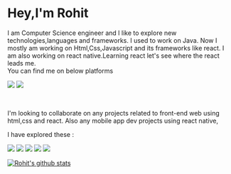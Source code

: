 # Hey,I'm Rohit

I am Computer Science engineer and I like to explore new technologies,languages and frameworks. I used to work on Java. Now I mostly am working on Html,Css,Javascript and its frameworks like react. I am also working on react native.Learning react let's see where the react leads me.<br>
You can find me on below platforms 

<a href="https://www.linkedin.com/in/rohit-mene/"><img src="https://img.icons8.com/color/48/000000/linkedin.png"/></a>  <img src="https://img.icons8.com/fluent/48/000000/instagram-new.png"/>

<br>

I'm looking to collaborate on any projects related to front-end web using html,css and react. Also any mobile app dev projects using react  native,


I have explored these :

<img src="https://img.icons8.com/color/48/000000/java-coffee-cup-logo.png"/>    <img src="https://img.icons8.com/color/48/000000/javascript.png"/>   <img src="https://img.icons8.com/cute-clipart/64/000000/react-native.png"/>   <img src="https://img.icons8.com/color/48/000000/css3.png"/>   <img src="https://img.icons8.com/color/48/000000/python.png"/>


[![Rohit's github stats](https://github-readme-stats.vercel.app/api?username=Rohit-Mene&show_icons=true&theme=gruvbox)](https://github.com/anuraghazra/github-readme-stats)

<!--
**Rohit-Mene/Rohit-Mene** is a ✨ _special_ ✨ repository because its `README.md` (this file) appears on your GitHub profile.

Here are some ideas to get you started:

- 🔭 I’m currently working on ...
- 🌱 I’m currently learning ...
- 👯 I’m looking to collaborate on ...
- 🤔 I’m looking for help with ...
- 💬 Ask me about ...
- 📫 How to reach me: ...
- 😄 Pronouns: ...
- ⚡ Fun fact: ...
-->
